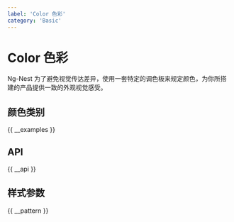 ```yaml
---
label: 'Color 色彩'
category: 'Basic'
---
```


# Color 色彩

Ng-Nest 为了避免视觉传达差异，使用一套特定的调色板来规定颜色，为你所搭建的产品提供一致的外观视觉感受。

## 颜色类别

{{ __examples }}

## API

{{ __api }}

## 样式参数

{{ __pattern }}
